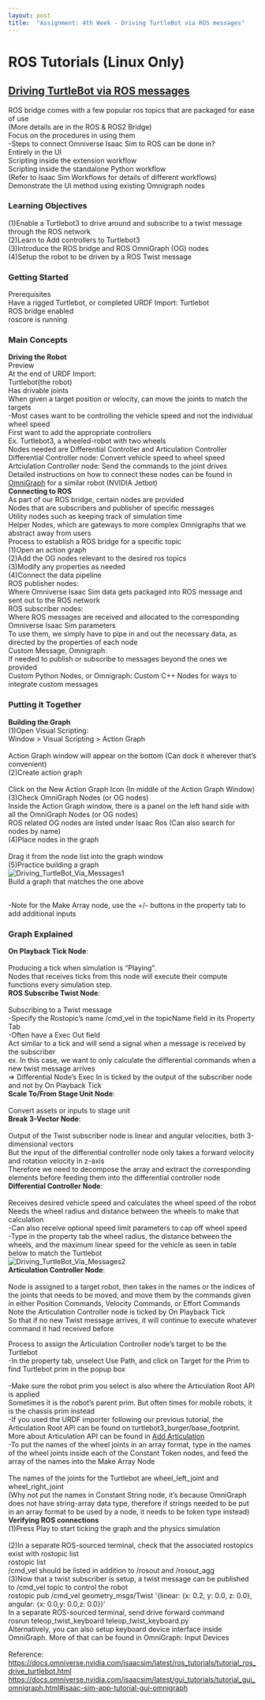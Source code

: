 ```yaml
---
layout: post
title:  "Assignment: 4th Week - Driving TurtleBot via ROS messages"
---
```


# ROS Tutorials (Linux Only) 
## [Driving TurtleBot via ROS messages](https://docs.omniverse.nvidia.com/isaacsim/latest/ros_tutorials/tutorial_ros_drive_turtlebot.html)
ROS bridge comes with a few popular ros topics that are packaged for ease of use <br/>
(More details are in the ROS & ROS2 Bridge) <br/>
Focus on the procedures in using them <br/>
-Steps to connect Omniverse Isaac Sim to ROS can be done in? <br/>
Entirely in the UI <br/>
Scripting inside the extension workflow <br/>
Scripting inside the standalone Python workflow <br/>
(Refer to Isaac Sim Workflows for details of different workflows) <br/>
Demonstrate the UI method using existing Omnigraph nodes <br/>
### Learning Objectives
(1)Enable a Turtlebot3 to drive around and subscribe to a twist message through the ROS network <br/>
(2)Learn to Add controllers to Turtlebot3 <br/>
(3)Introduce the ROS bridge and ROS OmniGraph (OG) nodes <br/>
(4)Setup the robot to be driven by a ROS Twist message <br/>
### Getting Started
Prerequisites <br/>
Have a rigged Turtlebot, or completed URDF Import: Turtlebot <br/>
ROS bridge enabled <br/>
roscore is running <br/>
### Main Concepts
**Driving the Robot** <br/>
Preview <br/>
At the end of URDF Import: <br/>
Turtlebot(the robot) <br/>
Has drivable joints  <br/>
When given a target position or velocity, can move the joints to match the targets <br/>
-Most cases want to be controlling the vehicle speed and not the individual wheel speed <br/>
First want to add the appropriate controllers <br/>
Ex. Turtlebot3, a wheeled-robot with two wheels <br/>
Nodes needed are Differential Controller and Articulation Controller <br/>
Differential Controller node: Convert vehicle speed to wheel speed <br/>
Artciulation Controller node: Send the commands to the joint drives <br/>
Detailed instructions on how to connect these nodes can be found in [OmniGraph](https://docs.omniverse.nvidia.com/isaacsim/latest/gui_tutorials/tutorial_gui_omnigraph.html#isaac-sim-app-tutorial-gui-omnigraph) for a similar robot (NVIDIA Jetbot) <br/>
**Connecting to ROS** <br/>
As part of our ROS bridge, certain nodes are provided <br/>
Nodes that are subscribers and publisher of specific messages <br/>
Utility nodes such as keeping track of simulation time <br/>
Helper Nodes, which are gateways to more complex Omnigraphs that we abstract away from users <br/>
Process to establish a ROS bridge for a specific topic <br/>
(1)Open an action graph <br/>
(2)Add the OG nodes relevant to the desired ros topics <br/>
(3)Modify any properties as needed <br/>
(4)Connect the data pipeline <br/>
ROS publisher nodes: <br/>
Where Omniverse Isaac Sim data gets packaged into ROS message and sent out to the ROS network <br/>
ROS subscriber nodes: <br/>
Where ROS messages are received and allocated to the corresponding Omniverse Isaac Sim parameters <br/>
To use them, we simply have to pipe in and out the necessary data, as directed by the properties of each node <br/>
Custom Message, Omnigraph: <br/>
If needed to publish or subscribe to messages beyond the ones we provided <br/>
Custom Python Nodes, or Omnigraph: Custom C++ Nodes for ways to integrate custom messages <br/>
### Putting it Together
**Building the Graph** <br/>
(1)Open Visual Scripting: <br/>
Window > Visual Scripting > Action Graph <br/>
<picture>  <br/>
Action Graph window will appear on the bottom (Can dock it wherever that’s convenient) <br/>
(2)Create action graph <br/>
<picture>  <br/>
Click on the New Action Graph Icon (In middle of the Action Graph Window) <br/>
(3)Check OmniGraph Nodes (or OG nodes) <br/>
Inside the Action Graph window, there is a panel on the left hand side with all the OmniGraph Nodes (or OG nodes) <br/>
ROS related OG nodes are listed under Isaac Ros (Can also search for nodes by name) <br/>
(4)Place nodes in the graph <br/>
<picture>  <br/>
Drag it from the node list into the graph window <br/>
(5)Practice building a graph <br/>
![Driving_TurtleBot_Via_Messages1](https://github.com/growingpenguin/growingpenguin.github.io/assets/110277903/eee3ed2f-b7c3-4323-b154-a7b5b5fa61d6) <br/>
Build a graph that matches the one above <br/>
<picture>  <br/>

-Note for the Make Array node, use the +/- buttons in the property tab to add additional inputs <br/>

### Graph Explained
**On Playback Tick Node**: <br/>
<picture> <br/>
Producing a tick when simulation is “Playing”. <br/>
Nodes that receives ticks from this node will execute their compute functions every simulation step.<br/>
**ROS Subscribe Twist Node**: <br/>
<picture> <br/>
Subscribing to a Twist message <br/>
-Specify the Rostopic’s name /cmd_vel in the topicName field in its Property Tab <br/>
-Often have a Exec Out field <br/>
Act similar to a tick and will send a signal when a message is received by the subscriber <br/>
ex. In this case, we want to only calculate the differential commands when a new twist message arrives <br/>
=> Differential Node’s Exec In is ticked by the output of the subscriber node and not by On Playback Tick <br/>
**Scale To/From Stage Unit Node**: <br/>
<picture> <br/>
Convert assets or inputs to stage unit <br/>
**Break 3-Vector Node**: <br/>
<picture> <br/>
Output of the Twist subscriber node is linear and angular velocities, both 3-dimensional vectors <br/>
But the input of the differential controller node only takes a forward velocity and rotation velocity in z-axis <br/>
Therefore we need to decompose the array and extract the corresponding elements before feeding them into the differential controller node <br/>
**Differential Controller Node**: <br/>
<picture> <br/>
Receives desired vehicle speed and calculates the wheel speed of the robot <br/>
Needs the wheel radius and distance between the wheels to make that calculation<picture> <br/>
-Can also receive optional speed limit parameters to cap off wheel speed<picture> <br/>
-Type in the property tab the wheel radius, the distance between the wheels, and the maximum linear speed for the vehicle as seen in table below to match the Turtlebot <br/>
![Driving_TurtleBot_Via_Messages2](https://github.com/growingpenguin/growingpenguin.github.io/assets/110277903/81b211ea-ebd8-4487-96f0-c5caa4c63328) <br/>
**Articulation Controller Node**: <br/>
<picture> <br/>
Node is assigned to a target robot, then takes in the names or the indices of the joints that needs to be moved, and move them by the commands given in either Position Commands, Velocity Commands, or Effort Commands <br/>
Note the Articulation Controller node is ticked by On Playback Tick <br/>
So that if no new Twist message arrives, it will continue to execute whatever command it had received before <br/>

Process to assign the Articulation Controller node’s target to be the Turtlebot <br/>
-In the property tab, unselect Use Path, and click on Target for the Prim to find Turtlebot prim in the popup box <br/>
<picture> <br/>
-Make sure the robot prim you select is also where the Articulation Root API is applied <br/>
Sometimes it is the robot’s parent prim. But often times for mobile robots, it is the chassis prim instead<br/>
-If you used the URDF importer following our previous tutorial, the Articulation Root API can be found on turtlebot3_burger/base_footprint. 
<picture> <br/>
More about Articulation API can be found in [Add Articulation](https://docs.omniverse.nvidia.com/isaacsim/latest/gui_tutorials/tutorial_gui_simple_robot.html#isaac-sim-app-tutorial-gui-simple-robot-articulation) <br/>
-To put the names of the wheel joints in an array format, type in the names of the wheel joints inside each of the Constant Token nodes, and feed the array of the names into the Make Array Node <br/>
<picture> <br/>
The names of the joints for the Turtlebot are wheel_left_joint and wheel_right_joint <br/>
(Why not put the names in Constant String node, it’s because OmniGraph does not have string-array data type, therefore if strings needed to be put in an array format to be used by a node, it needs to be token type instead) <br/>
**Verifying ROS connections** <br/>
(1)Press Play to start ticking the graph and the physics simulation <br/>
<picture> <br/>
(2)In a separate ROS-sourced terminal, check that the associated rostopics exist with rostopic list<br/>
rostopic list <br/>
/cmd_vel should be listed in addition to /rosout and /rosout_agg <br/>
(3)Now that a twist subscriber is setup, a twist message can be published to /cmd_vel topic to control the robot <br/>
rostopic pub /cmd_vel geometry_msgs/Twist '{linear:  {x: 0.2, y: 0.0, z: 0.0}, angular: {x: 0.0,y: 0.0,z: 0.0}}' <br/>
In a separate ROS-sourced terminal, send drive forward command <br/>
rosrun teleop_twist_keyboard teleop_twist_keyboard.py <br/>
Alternatively, you can also setup keyboard device interface inside OmniGraph. More of that can be found in OmniGraph: Input Devices <br/>
<br/>
Reference: <br/>
https://docs.omniverse.nvidia.com/isaacsim/latest/ros_tutorials/tutorial_ros_drive_turtlebot.html <br/>
https://docs.omniverse.nvidia.com/isaacsim/latest/gui_tutorials/tutorial_gui_omnigraph.html#isaac-sim-app-tutorial-gui-omnigraph <br/>
